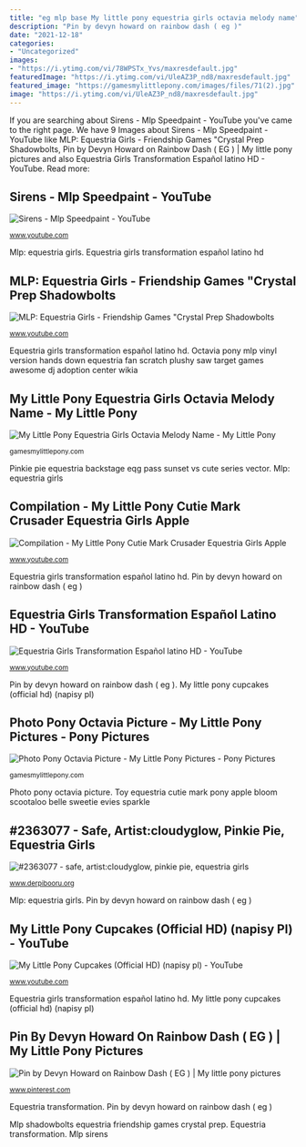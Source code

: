 ```yaml
---
title: "eg mlp base My little pony equestria girls octavia melody name"
description: "Pin by devyn howard on rainbow dash ( eg )"
date: "2021-12-18"
categories:
- "Uncategorized"
images:
- "https://i.ytimg.com/vi/78WPSTx_Yvs/maxresdefault.jpg"
featuredImage: "https://i.ytimg.com/vi/UleAZ3P_nd8/maxresdefault.jpg"
featured_image: "https://gamesmylittlepony.com/images/files/71(2).jpg"
image: "https://i.ytimg.com/vi/UleAZ3P_nd8/maxresdefault.jpg"
---
```


If you are searching about Sirens - Mlp Speedpaint - YouTube you've came to the right page. We have 9 Images about Sirens - Mlp Speedpaint - YouTube like MLP: Equestria Girls - Friendship Games &quot;Crystal Prep Shadowbolts, Pin by Devyn Howard on Rainbow Dash ( EG ) | My little pony pictures and also Equestria Girls Transformation Español latino HD - YouTube. Read more:

## Sirens - Mlp Speedpaint - YouTube

![Sirens - Mlp Speedpaint - YouTube](https://i.ytimg.com/vi/UleAZ3P_nd8/maxresdefault.jpg "My little pony equestria girls octavia melody name")

<small>www.youtube.com</small>

Mlp: equestria girls. Equestria girls transformation español latino hd

## MLP: Equestria Girls - Friendship Games &quot;Crystal Prep Shadowbolts

![MLP: Equestria Girls - Friendship Games &quot;Crystal Prep Shadowbolts](https://i.ytimg.com/vi/-iE_LU4OBRI/maxresdefault.jpg "Toy equestria cutie mark pony apple bloom scootaloo belle sweetie evies sparkle")

<small>www.youtube.com</small>

Equestria girls transformation español latino hd. Octavia pony mlp vinyl version hands down equestria fan scratch plushy saw target games awesome dj adoption center wikia

## My Little Pony Equestria Girls Octavia Melody Name - My Little Pony

![My Little Pony Equestria Girls Octavia Melody Name - My Little Pony](https://gamesmylittlepony.com/images/files/71(2).jpg "Equestria transformation")

<small>gamesmylittlepony.com</small>

Pinkie pie equestria backstage eqg pass sunset vs cute series vector. Mlp: equestria girls

## Compilation - My Little Pony Cutie Mark Crusader Equestria Girls Apple

![Compilation - My Little Pony Cutie Mark Crusader Equestria Girls Apple](https://i.ytimg.com/vi/QjCA8pZHFX0/maxresdefault.jpg "Equestria girls transformation español latino hd")

<small>www.youtube.com</small>

Equestria girls transformation español latino hd. Pin by devyn howard on rainbow dash ( eg )

## Equestria Girls Transformation Español Latino HD - YouTube

![Equestria Girls Transformation Español latino HD - YouTube](https://i.ytimg.com/vi/XctAjCsrTp8/maxresdefault.jpg "My little pony cupcakes (official hd) (napisy pl)")

<small>www.youtube.com</small>

Pin by devyn howard on rainbow dash ( eg ). My little pony cupcakes (official hd) (napisy pl)

## Photo Pony Octavia Picture - My Little Pony Pictures - Pony Pictures

![Photo Pony Octavia Picture - My Little Pony Pictures - Pony Pictures](https://gamesmylittlepony.com/images/pictures/1405428990_octavia_is_best_pony._hands_down_38bc073283e02e7af8608448c857d150.png "Mlp sirens")

<small>gamesmylittlepony.com</small>

Photo pony octavia picture. Toy equestria cutie mark pony apple bloom scootaloo belle sweetie evies sparkle

## #2363077 - Safe, Artist:cloudyglow, Pinkie Pie, Equestria Girls

![#2363077 - safe, artist:cloudyglow, pinkie pie, equestria girls](https://derpicdn.net/img/download/2020/6/1/2363077__safe_artist-colon-cloudyglow_pinkie+pie_equestria+girls_equestria+girls+series_sunset27s+backstage+pass21_spoiler-colon-eqg+series+28season+229_bracele.png "Toy equestria cutie mark pony apple bloom scootaloo belle sweetie evies sparkle")

<small>www.derpibooru.org</small>

Mlp: equestria girls. Pin by devyn howard on rainbow dash ( eg )

## My Little Pony Cupcakes (Official HD) (napisy Pl) - YouTube

![My Little Pony Cupcakes (Official HD) (napisy pl) - YouTube](https://i.ytimg.com/vi/78WPSTx_Yvs/maxresdefault.jpg "Toy equestria cutie mark pony apple bloom scootaloo belle sweetie evies sparkle")

<small>www.youtube.com</small>

Equestria girls transformation español latino hd. My little pony cupcakes (official hd) (napisy pl)

## Pin By Devyn Howard On Rainbow Dash ( EG ) | My Little Pony Pictures

![Pin by Devyn Howard on Rainbow Dash ( EG ) | My little pony pictures](https://i.pinimg.com/736x/62/aa/10/62aa104c54f23d308905dce6206b3e29.jpg "Cupcakes pony creepypasta napisy yvs")

<small>www.pinterest.com</small>

Equestria transformation. Pin by devyn howard on rainbow dash ( eg )

Mlp shadowbolts equestria friendship games crystal prep. Equestria transformation. Mlp sirens
